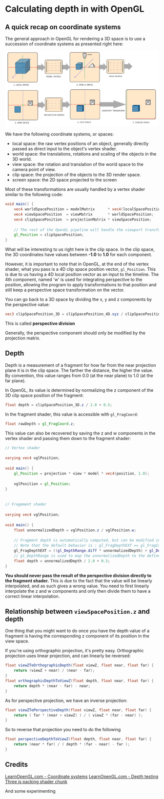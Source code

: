 # Calculating depth in with OpenGL

## A quick recap on coordinate systems

The general approach in OpenGL for rendering a 3D space is to use a succession of
coordinate systems as presented right here:

![Coordinate systems](./img/coordinate_systems.png?raw=true)

We have the following coordinate systems, or spaces:
- local space: the raw vertex positions of an object, generally directly passed as direct input to the object's
  vertex shader.
- world space: the translations, rotations and scaling of the objects in the 3D world.
- view space: the rotation and translation of the world space to the camera point of view.
- clip space: the projection of the objects to the 3D render space.
- screen space: the 2D space projected to the screen

Most of these transformations are usually handled by a vertex shader similar to the following code:
```glsl
void main() {
    vec4 worldSpacePosition = modelMatrix      * vec4(localSpacePosition, 1.0);
    vec4 viewSpacePosition  = viewMatrix       * worldSpacePosition;
    vec4 clipSpacePosition  = projectionMatrix * viewSpacePosition;

    // The rest of the OpenGL pipeline will handle the viewport transformation from there
    gl_Position = clipSpacePosition;
}
```

What will be interesting to us right here is the clip space.
In the clip space, the 3D coordinates have values between **-1.0** to **1.0** for each component.

However, it is important to note that in OpenGL, at the end of the vertex shader, what you pass is a 4D clip space
position vector, ```gl_Position```.
This is due to us having a 4D local position vector as an input to the timeline. The 4th component, named 'w' is
used for integrating perspective to the position, allowing the program to apply transformations to that position
and still keep a perspective space transformation on the vector.

You can go back to a 3D space by dividing the x, y and z components by the perspective value:
```glsl
vec3 clipSpacePosition_3D = clipSpacePosition_4D.xyz / clipSpacePosition_4D.w;
```
This is called **perspective division**

Generally, the perspective component should only be modified by the projection matrix.

## Depth

Depth is a measurement of a fragment for how far from the near projection plane it is in the clip space.
The farther the distance, the higher the value.
By convention, this value ranges from 0.0 (at the near plane) to 1.0 (at the far plane).

In OpenGL, its value is determined by normalizing the z component of the 3D clip space position of the fragment:
```glsl
float depth = clipSpacePosition_3D.z / 2.0 + 0.5;
```

In the fragment shader, this value is accessible with ```gl_FragCoord```:
```glsl
float rawDepth = gl_FragCoord.z;
```

This value can also be recovered by saving the z and w components in the vertex shader and passing them down to the
fragment shader:
```glsl
// Vertex shader

varying vec4 vglPosition;

void main() {
    gl_Position = projection * view * model * vec4(position, 1.0);

    vglPosition = gl_Position;
}


// Fragement shader

varying vec4 vglPosition;

void main() {
    float unnormalizedDepth = vglPosition.z / vglPosition.w;

    // Fragment depth is automatically computed, but can be modified in WebGL with the appropriate extension :
    // Note that the default behavior is : gl_FragDepthEXT == gl_FragCoord.z
    gl_FragDepthEXT = ((gl_DepthRange.diff * unnormalizedDepth) + gl_DepthRange.near + gl_DepthRange.far) / 2.0;
    // gl_DepthRange is used to map the unnormalizedDepth to the defined depth range. Default is near = 0 and far = 1, which gives :
    float depth = unnormalizedDepth / 2.0 + 0.5;
}
```

**You should never pass the result of the perspective division directly to the fragment shader.**
This is due to the fact that the value will be linearly interpolated, and as such gives a wrong value.
You need to first linearly interpolate the z and w components and only then divide them to have a correct linear
interpolation.


## Relationship between ```viewSpacePosition.z``` and depth

One thing that you might want to do once you have the depth value of a fragment is having the corresponding z
component of its position in the view space.

If you're using orthographic projection, it's pretty easy. Orthographic projection uses linear projection, and can
linearly be reversed:
```glsl
float viewZToOrthographicDepth(float viewZ, float near, float far) {
	return (viewZ + near) / (near - far);
}
float orthographicDepthToViewZ(float depth, float near, float far) {
	return depth * (near - far) - near;
}
```

As for perspective projection, we have an inverse projection:
```glsl
float viewZToPerspectiveDepth(float viewZ, float near, float far) {
    return ( far * (near + viewZ) ) / ( viewZ * (far - near) );
}
```
So to reverse that projection you need to do the following
```glsl
float perspectiveDepthToViewZ(float depth, float near, float far) {
    return (near * far) / ( depth * (far - near) - far );
}
```


## Credits

[LearnOpenGL.com - Coordinate systems](https://learnopengl.com/Getting-started/Coordinate-Systems)
[LearnOpenGL.com - Depth testing](https://learnopengl.com/Advanced-OpenGL/Depth-testing)
[Three js packing shader chunk](https://github.com/mrdoob/three.js/blob/dev/src/renderers/shaders/ShaderChunk/packing.glsl.js)

And some experimenting